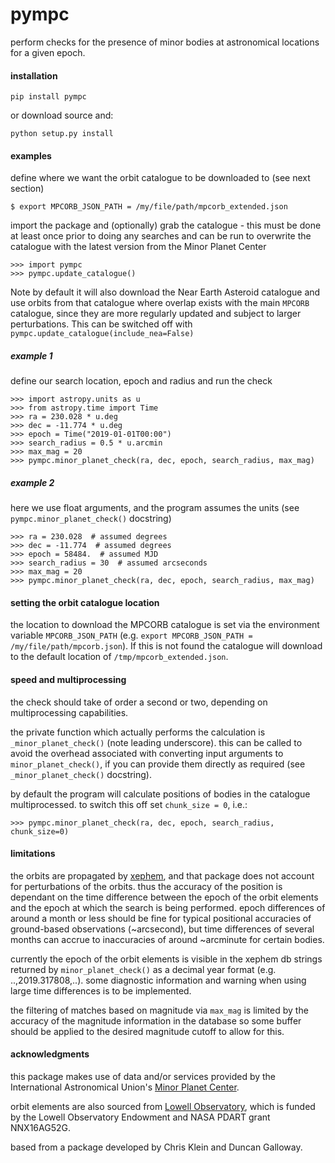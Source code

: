 pympc
=====

perform checks for the presence of minor bodies at astronomical locations for a given epoch.

#### installation

`pip install pympc`

or download source and:

`python setup.py install`

#### examples

define where we want the orbit catalogue to be downloaded to (see next section)
```
$ export MPCORB_JSON_PATH = /my/file/path/mpcorb_extended.json
```

import the package and (optionally) grab the catalogue - this must be done at least once prior to doing any searches
and can be run to overwrite the catalogue with the latest version from the Minor Planet Center
```
>>> import pympc
>>> pympc.update_catalogue()
```

Note by default it will also download the Near Earth Asteroid catalogue and use orbits from that catalogue where
overlap exists with the main `MPCORB` catalogue, since they are more regularly updated and subject to larger
perturbations. This can be switched off with `pympc.update_catalogue(include_nea=False)`

##### example 1
define our search location, epoch and radius and run the check
```
>>> import astropy.units as u
>>> from astropy.time import Time
>>> ra = 230.028 * u.deg
>>> dec = -11.774 * u.deg
>>> epoch = Time("2019-01-01T00:00")
>>> search_radius = 0.5 * u.arcmin
>>> max_mag = 20
>>> pympc.minor_planet_check(ra, dec, epoch, search_radius, max_mag)
```


##### example 2
here we use float arguments, and the program assumes the units (see `pympc.minor_planet_check()` docstring)
```
>>> ra = 230.028  # assumed degrees
>>> dec = -11.774  # assumed degrees
>>> epoch = 58484.  # assumed MJD
>>> search_radius = 30  # assumed arcseconds
>>> max_mag = 20
>>> pympc.minor_planet_check(ra, dec, epoch, search_radius, max_mag)
```

#### setting the orbit catalogue location
the location to download the MPCORB catalogue is set via the environment variable 
`MPCORB_JSON_PATH` (e.g. `export MPCORB_JSON_PATH = /my/file/path/mpcorb.json`). If this is not found the catalogue
will download to the default location of `/tmp/mpcorb_extended.json`.


#### speed and multiprocessing
the check should take of order a second or two, depending on multiprocessing capabilities.

the private function which actually performs the calculation is `_minor_planet_check()` (note leading underscore).
this can be called to avoid the overhead associated with converting input arguments to `minor_planet_check()`, if
you can provide them directly as required (see `_minor_planet_check()` docstring).

by default the program will calculate positions of bodies in the catalogue multiprocessed. to switch this off set
`chunk_size = 0`, i.e.:

```
>>> pympc.minor_planet_check(ra, dec, epoch, search_radius, chunk_size=0)
```

#### limitations
the orbits are propagated by [xephem](http://www.clearskyinstitute.com/xephem), and that package does not account for
perturbations of the orbits. thus the accuracy of the position is dependant on the time difference between the
epoch of the orbit elements and the epoch at which the search is being performed. 
epoch differences of around a month or less should be fine for typical positional accuracies of ground-based 
observations (~arcsecond), but time differences of several months can accrue to inaccuracies of around ~arcminute for
certain bodies. 

currently the epoch of the orbit elements is visible in the xephem db strings returned by `minor_planet_check()` as a
decimal year format (e.g. ..,2019.317808,..). some diagnostic information and warning when using large time differences
is to be implemented.

the filtering of matches based on magnitude via `max_mag` is limited by the accuracy of the magnitude information in the
database so some buffer should be applied to the desired magnitude cutoff to allow for this.

#### acknowledgments
this package makes use of data and/or services provided by the International Astronomical Union's 
[Minor Planet Center](https://www.minorplanetcenter.net).

orbit elements are also sourced from [Lowell Observatory](https://asteroid.lowell.edu/main/), which is funded by the 
Lowell Observatory Endowment and NASA PDART grant NNX16AG52G.


based from a package developed by Chris Klein and Duncan Galloway.